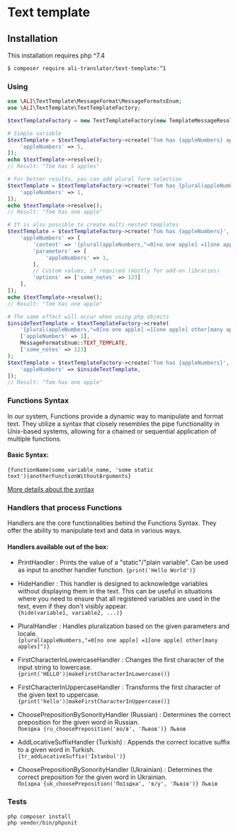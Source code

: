 # Text template

## Installation

This installation requires php ^7.4

```bash
$ composer require ali-translator/text-template:^1
```

### Using

```php
use \ALI\TextTemplate\MessageFormat\MessageFormatsEnum;
use \ALI\TextTemplate\TextTemplateFactory;

$textTemplateFactory = new TextTemplateFactory(new TemplateMessageResolverFactory('en'));

# Simple variable
$textTemplate = $textTemplateFactory->create('Tom has {appleNumbers} apples', [
    'appleNumbers' => 5,
]);
echo $textTemplate->resolve();
// Result: "Tom has 5 apples"

# For better results, you can add plural form selection
$textTemplate = $textTemplateFactory->create('Tom has {plural(appleNumbers, "=0[no one apple] =1[one apple] other[many apples]")}', [
    'appleNumbers' => 1,
]);
echo $textTemplate->resolve();
// Result: "Tom has one apple"

# It is also possible to create multi-nested templates
$textTemplate = $textTemplateFactory->create('Tom has {appleNumbers}', [
    'appleNumbers' => [
        'content' => '{plural(appleNumbers,"=0[no one apple] =1[one apple] other[many apples]")}',
        'parameters' => [
            'appleNumbers' => 1,
        ],
        // Custom values, if required (mostly for add-on libraries)
        'options' => ['some_notes' => 123]
    ],
]);
echo $textTemplate->resolve();
// Result: "Tom has one apple"

# The same effect will occur when using php objects
$insideTextTemplate = $textTemplateFactory->create(
    '{plural(appleNumbers,"=0[no one apple] =1[one apple] other[many apples]")}', 
    ['appleNumbers' => 1],
    MessageFormatsEnum::TEXT_TEMPLATE,
    ['some_notes' => 123]
);
$textTemplate = $textTemplateFactory->create('Tom has {appleNumbers}', [
    'appleNumbers' => $insideTextTemplate,
]);
// Result: "Tom has one apple"
```

### Functions Syntax

In our system, Functions provide a dynamic way to manipulate and format text. They utilize a syntax that closely resembles the pipe functionality in Unix-based systems, allowing for a chained or sequential application of multiple functions.

#### Basic Syntax:

```{functionName(some_variable_name, 'some static text')|anotherFunctionWithoutArguments}```

[More details about the syntax](./guides/FUNCTIONS_SYNTAX.md)

### Handlers that process Functions

Handlers are the core functionalities behind the Functions Syntax. They offer the ability to manipulate text and data in various ways.

#### Handlers available out of the box:

* PrintHandler
: Prints the value of a "static"/"plain variable". Can be used as input to another handler function.
```{print('Hello World')}```

* HideHandler
  : This handler is designed to acknowledge variables without displaying them in the text. This can be useful in situations where you need to ensure that all registered variables are used in the text, even if they don't visibly appear.<br>
  ```{hide(variable1, variable2, ...)}```

* PluralHandler
: Handles pluralization based on the given parameters and locale.<br>
```{plural(appleNumbers,"=0[no one apple] =1[one apple] other[many apples]")}``` 

* FirstCharacterInLowercaseHandler
: Changes the first character of the input string to lowercase.<br>
```{print('HELLO')|makeFirstCharacterInLowercase()}```

* FirstCharacterInUppercaseHandler
: Transforms the first character of the given text to uppercase.
```{print('hello')|makeFirstCharacterInUppercase()}```

* ChoosePrepositionBySonorityHandler (Russian)
: Determines the correct preposition for the given word in Russian.<br>
```Поездка {ru_choosePreposition('во/в', 'Львов')} Львов```

* AddLocativeSuffixHandler (Turkish)
: Appends the correct locative suffix to a given word in Turkish.<br>
```{tr_addLocativeSuffix('İstanbul')}```

* ChoosePrepositionBySonorityHandler (Ukrainian)
: Determines the correct preposition for the given word in Ukrainian.<br>
```Поїздка {uk_choosePreposition('Поїздка', 'в/у', 'Львів')} Львів```

### Tests
```bash
php composer install
php vendor/bin/phpunit
```
